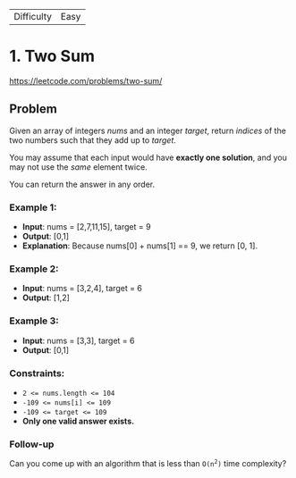 |            |      |
| ---------- | ---- |
| Difficulty | Easy |

# 1. Two Sum

https://leetcode.com/problems/two-sum/

## Problem

Given an array of integers _nums_ and an integer _target_, return _indices_ of the two numbers such that they add up to _target_. <br />

You may assume that each input would have **exactly one solution**, and you may not use the _same_ element twice. <br />

You can return the answer in any order. <br />

### Example 1:

- **Input**: nums = [2,7,11,15], target = 9
- **Output**: [0,1]
- **Explanation**: Because nums[0] + nums[1] == 9, we return [0, 1].

### Example 2:

- **Input**: nums = [3,2,4], target = 6
- **Output**: [1,2]

### Example 3:

- **Input**: nums = [3,3], target = 6
- **Output**: [0,1]

### Constraints:

- `2 <= nums.length <= 104`
- `-109 <= nums[i] <= 109`
- `-109 <= target <= 109`
- **Only one valid answer exists.**

### Follow-up

Can you come up with an algorithm that is less than <code>O(n<sup>2</sup>)</code> time complexity?
